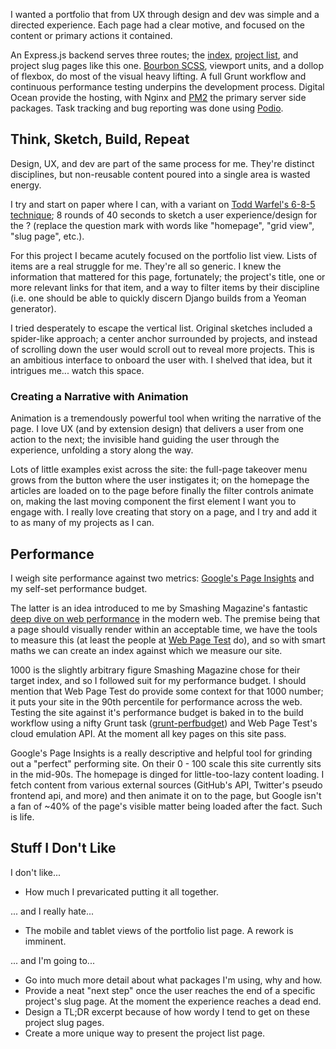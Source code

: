 I wanted a portfolio that from UX through design and dev was simple and a directed experience. Each page had a clear motive, and focused on the content or primary actions it contained.

An Express.js backend serves three routes; the [index](/), [project list](/work/), and project slug pages like this one. [Bourbon SCSS](http://bourbon.io/), viewport units, and a dollop of flexbox, do most of the visual heavy lifting. A full Grunt workflow and continuous performance testing underpins the development process. Digital Ocean provide the hosting, with Nginx and [PM2](https://github.com/Unitech/pm2) the primary server side packages. Task tracking and bug reporting was done using [Podio](https://podio.com).

## Think, Sketch, Build, Repeat
Design, UX, and dev are part of the same process for me. They're distinct disciplines, but non-reusable content poured into a single area is wasted energy.

I try and start on paper where I can, with a variant on [Todd Warfel's 6-8-5 technique](http://www.quora.com/Why-does-Adaptive-Path-say-that-sketching-a-design-should-take-5-minutes-and-6-iterations/answer/Todd-Zaki-Warfel); 8 rounds of 40 seconds to sketch a user experience/design for the ? (replace the question mark with words like "homepage", "grid view", "slug page", etc.).

For this project I became acutely focused on the portfolio list view. Lists of items are a real struggle for me. They're all so generic. I knew the information that mattered for this page, fortunately; the project's title, one or more relevant links for that item, and a way to filter items by their discipline (i.e. one should be able to quickly discern Django builds from a Yeoman generator).

I tried desperately to escape the vertical list. Original sketches included a spider-like approach; a center anchor surrounded by projects, and instead of scrolling down the user would scroll out to reveal more projects. This is an ambitious interface to onboard the user with. I shelved that idea, but it intrigues me... watch this space.

### Creating a Narrative with Animation
Animation is a tremendously powerful tool when writing the narrative of the page. I love UX (and by extension design) that delivers a user from one action to the next; the invisible hand guiding the user through the experience, unfolding a story along the way.

Lots of little examples exist across the site: the full-page takeover menu grows from the button where the user instigates it; on the homepage the articles are loaded on to the page before finally the filter controls animate on, making the last moving component the first element I want you to engage with. I really love creating that story on a page, and I try and add it to as many of my projects as I can.

## Performance
I weigh site performance against two metrics: [Google's Page Insights](https://developers.google.com/speed/pagespeed/insights/?url=http%3A%2F%2Fmxbry.com%2F&tab=desktop) and my self-set performance budget.

The latter is an idea introduced to me by Smashing Magazine's fantastic [deep dive on web performance](http://www.smashingmagazine.com/2014/09/08/improving-smashing-magazine-performance-case-study/) in the modern web. The premise being that a page should visually render within an acceptable time, we have the tools to measure this (at least the people at [Web Page Test](https://sites.google.com/a/webpagetest.org/docs/using-webpagetest/metrics/speed-index) do), and so with smart maths we can create an index against which we measure our site.

1000 is the slightly arbitrary figure Smashing Magazine chose for their target index, and so I followed suit for my performance budget. I should mention that Web Page Test do provide some context for that 1000 number; it puts your site in the 90th percentile for performance across the web. Testing the site against it's performance budget is baked in to the build workflow using a nifty Grunt task ([grunt-perfbudget](https://github.com/tkadlec/grunt-perfbudget)) and Web Page Test's cloud emulation API. At the moment all key pages on this site pass.

Google's Page Insights is a really descriptive and helpful tool for grinding out a "perfect" performing site. On their 0 - 100 scale this site currently sits in the mid-90s. The homepage is dinged for little-too-lazy content loading. I fetch content from various external sources (GitHub's API, Twitter's pseudo frontend api, and more) and then animate it on to the page, but Google isn't a fan of ~40% of the page's visible matter being loaded after the fact. Such is life.

<!-- For more information on how this level of performance was reached, find my deep dive on Medium -->

## Stuff I Don't Like
I don't like...

 - How much I prevaricated putting it all together.

... and I really hate...

 - The mobile and tablet views of the portfolio list page. A rework is imminent.

... and I'm going to...

 - Go into much more detail about what packages I'm using, why and how.
 - Provide a neat "next step" once the user reaches the end of a specific project's slug page. At the moment the experience reaches a dead end.
 - Design a TL;DR excerpt because of how wordy I tend to get on these project slug pages.
 - Create a more unique way to present the project list page.